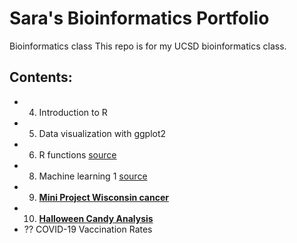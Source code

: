 # Sara's Bioinformatics Portfolio

Bioinformatics class
This repo is for my UCSD bioinformatics class.

## Contents:

- 04. Introduction to R
- 05. Data visualization with ggplot2
- 06. R functions [source](https://github.com/shdlm33/BGGN213/blob/main/class06/class06/class06.Rmd)
- 08. Machine learning 1 [source](https://github.com/shdlm33/BGGN213/blob/main/class08/class08.Rmd)
- 09. [**Mini Project Wisconsin cancer**](https://github.com/shdlm33/BGGN213/blob/main/class09_mini_project/class09_mini_project/class09_mini_project.md)
- 10. [**Halloween Candy Analysis**](https://github.com/shdlm33/BGGN213/blob/main/class10_halloween/class10_halloween_git.md)
- ?? COVID-19 Vaccination Rates
